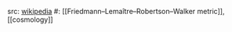 src: [wikipedia](https://en.wikipedia.org/wiki/Friedmann_equations) 
#: [[Friedmann–Lemaître–Robertson–Walker metric]], [[cosmology]] 

